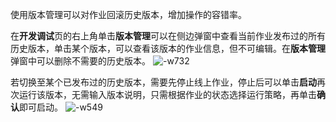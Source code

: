 使用版本管理可以对作业回滚历史版本，增加操作的容错率。

在**开发调试**页的右上角单击**版本管理**可以在侧边弹窗中查看当前作业发布过的所有历史版本，单击某个版本，可以查看该版本的作业信息，但不可编辑。在**版本管理**弹窗中可以删除不需要的历史版本。
![-w732](https://mweb-1306209138.cos.ap-guangzhou.myqcloud.com/2021/12/15/16395734426745.jpg)

若切换至某个已发布过的历史版本，需要先停止线上作业，停止后可以单击**启动**再次运行该版本，无需输入版本说明，只需根据作业的状态选择运行策略，再单击**确认**即可启动。
![-w549](https://mweb-1306209138.cos.ap-guangzhou.myqcloud.com/2021/12/15/16395735343535.jpg)

